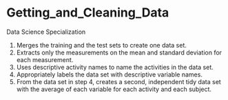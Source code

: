 # Getting_and_Cleaning_Data
Data Science Specialization

1) Merges the training and the test sets to create one data set.  
2) Extracts only the measurements on the mean and standard deviation for each measurement.  
3) Uses descriptive activity names to name the activities in the data set.  
4) Appropriately labels the data set with descriptive variable names.  
5) From the data set in step 4, creates a second, independent tidy data set with the average of each variable for each activity and each subject.  
